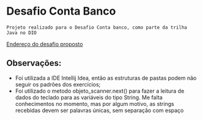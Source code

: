# Desafio Conta Banco

	Projeto realizado para o Desafio Conta banco, como parte da trilha Java no DIO
[Endereço do desafio proposto](https://github.com/digitalinnovationone/trilha-java-basico/tree/main/desafios/sintaxe)

## Observações:

- Foi utilizada a IDE Intellij Idea, então as estruturas de pastas podem não seguir os padrões dos exercícios;
- Foi utilizado o metodo objeto_scanner.next() para fazer a leitura de dados do teclado para as variáveis do tipo String. Me falta conhecimentos no momento, mas por algum motivo, as strings recebidas devem ser palavras únicas, sem separação com espaço